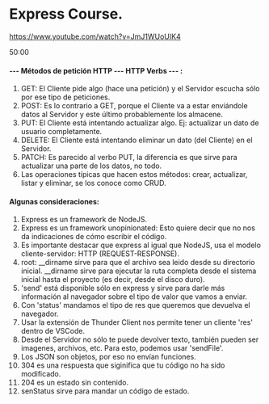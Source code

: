 # Express Course.

https://www.youtube.com/watch?v=JmJ1WUoUIK4

50:00

#### --- Métodos de petición HTTP --- HTTP Verbs --- :

1. GET: El Cliente pide algo (hace una petición) y el Servidor escucha sólo por ese tipo de peticiones.
2. POST: Es lo contrario a GET, porque el Cliente va a estar enviándole datos al Servidor y este último probablemente los almacene.
3. PUT: El Cliente está intentando actualizar algo. Ej: actualizar un dato de usuario completamente.
4. DELETE: El Cliente está intentando eliminar un dato (del Cliente) en el Servidor.
5. PATCH: Es parecido al verbo PUT, la diferencia es que sirve para actualizar una parte de los datos, no todo.
6. Las operaciones típicas que hacen estos métodos: crear, actualizar, listar y eliminar, se los conoce como CRUD.

#### Algunas consideraciones:

1. Express es un framework de NodeJS.
2. Express es un framework unopinionated: Esto quiere decir que no nos da indicaciones
de cómo escribir el código.
3. Es importante destacar que express al igual que NodeJS, usa el modelo cliente-servidor: HTTP (REQUEST-RESPONSE).
4. root: __dirname sirve para que el archivo sea leido desde su directorio inicial. __dirname sirve para ejecutar la ruta completa desde el sistema inicial hasta el proyecto (es decir, desde el disco duro).
5. 'send' está disponible sólo en express y sirve para darle más información al navegador sobre el tipo de valor que vamos a enviar.
6. Con 'status' mandamos el tipo de res que queremos que devuelva el navegador.
7. Usar la extensión de Thunder Client nos permite tener un cliente 'res' dentro de VSCode.
8. Desde el Servidor no sólo te puede devolver texto, también pueden ser imagenes, archivos, etc. Para esto, podemos usar 'sendFile'.
9. Los JSON son objetos, por eso no envían funciones.
10. 304 es una respuesta que siginifica que tu código no ha sido modificado.
11. 204 es un estado sin contenido.
11. senStatus sirve para mandar un código de estado.